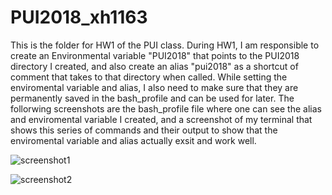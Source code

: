 # PUI2018_xh1163

This is the folder for HW1 of the PUI class. During HW1, I am responsible to create an Environmental variable "PUI2018" that points to the PUI2018 directory I created, and also create an alias "pui2018" as a shortcut of comment that takes to that directory when called. While setting the enviromental variable and alias, I also need to make sure that they are permanently saved in the bash_profile and can be used for later. The follorwing screenshots are the bash_profile file where one can see the alias and enviromental variable I created, and a screenshot of my terminal that shows this series of commands and their output to show that the enviromental variable and alias actually exsit and work well. 

![screenshot1](xiaoninghe/Desktop/PUI2018/PUI2018_xh1163ScreenShotHW1_1.png)

![screenshot2](xiaoninghe/Desktop/PUI2018/PUI2018_xh1163ScreenShotHW1_2.png)


